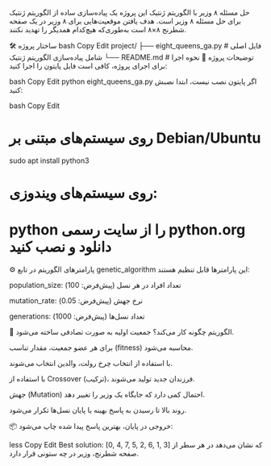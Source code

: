  حل مسئله ۸ وزیر با الگوریتم ژنتیک
این پروژه یک پیاده‌سازی ساده از الگوریتم ژنتیک برای حل مسئله ۸ وزیر است. هدف یافتن موقعیت‌هایی برای ۸ وزیر در یک صفحه شطرنج ۸×۸ است به‌طوری‌که هیچ‌کدام همدیگر را تهدید نکنند.

🛠 ساختار پروژه
bash
Copy
Edit
project/
├── eight_queens_ga.py   # فایل اصلی شامل پیاده‌سازی الگوریتم ژنتیک
└── README.md            # توضیحات پروژه
🚀 نحوه اجرا
برای اجرای پروژه، کافی است فایل پایتون را اجرا کنید:

bash
Copy
Edit
python eight_queens_ga.py
اگر پایتون نصب نیست، ابتدا نصبش کنید:

bash
Copy
Edit
# روی سیستم‌های مبتنی بر Debian/Ubuntu
sudo apt install python3

# روی سیستم‌های ویندوزی:
# python را از سایت رسمی python.org دانلود و نصب کنید
⚙️ پارامترهای الگوریتم
در تابع genetic_algorithm این پارامترها قابل تنظیم هستند:

population_size: تعداد افراد در هر نسل (پیش‌فرض: 100)

mutation_rate: نرخ جهش (پیش‌فرض: 0.05)

generations: تعداد نسل‌ها (پیش‌فرض: 1000)

🧠 الگوریتم چگونه کار می‌کند؟
جمعیت اولیه به صورت تصادفی ساخته می‌شود.

برای هر عضو جمعیت، مقدار تناسب (fitness) محاسبه می‌شود.

با استفاده از انتخاب چرخ رولت، والدین انتخاب می‌شوند.

با استفاده از Crossover (ترکیب)، فرزندان جدید تولید می‌شوند.

جهش (Mutation) احتمال کمی دارد که جایگاه یک وزیر را تغییر دهد.

روند بالا تا رسیدن به پاسخ بهینه یا پایان نسل‌ها تکرار می‌شود.

📦 خروجی
در پایان، بهترین پاسخ پیدا شده چاپ می‌شود:

less
Copy
Edit
Best solution: [0, 4, 7, 5, 2, 6, 1, 3]
که نشان می‌دهد در هر سطر از صفحه شطرنج، وزیر در چه ستونی قرار دارد.


